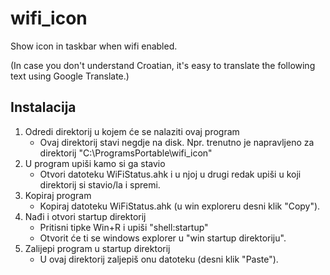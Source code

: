 # wifi_icon
Show icon in taskbar when wifi enabled.

(In case you don't understand Croatian, it's easy to translate the following text using Google Translate.)

## Instalacija
1. Odredi direktorij u kojem će se nalaziti ovaj program
   - Ovaj direktorij stavi negdje na disk.
    Npr. trenutno je napravljeno za direktorij "C:\ProgramsPortable\wifi_icon"
2. U program upiši kamo si ga stavio
   - Otvori datoteku WiFiStatus.ahk i u njoj u drugi redak upiši u koji direktorij si stavio/la i spremi.
3. Kopiraj program
   - Kopiraj datoteku WiFiStatus.ahk (u win exploreru desni klik "Copy").
4. Nađi i otvori startup direktorij
   - Pritisni tipke Win+R i upiši "shell:startup"
   - Otvorit će ti se windows explorer u "win startup direktoriju".
5. Zalijepi program u startup direktorij
   - U ovaj direktorij zaljepiš onu datoteku (desni klik "Paste").
